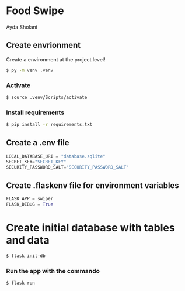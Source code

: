 # Food Swipe
<p>Ayda Sholani</p>

## Create envrionment
Create a environment at the project level!
```bash
$ py -m venv .venv
```
### Activate
```bash
$ source .venv/Scripts/activate
```
### Install requirements
```bash
$ pip install -r requirements.txt
```

## Create a .env file 
```python
LOCAL_DATABASE_URI = "database.sqlite"
SECRET_KEY="SECRET_KEY"
SECURITY_PASSWORD_SALT="SECURITY_PASSWORD_SALT"
```

## Create .flaskenv file for environment variables
```python
FLASK_APP = swiper
FLASK_DEBUG = True
```

# Create initial database with tables and data
```bash
$ flask init-db
```

### Run the app with the commando 
```bash
$ flask run 
```
